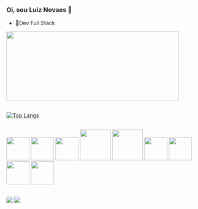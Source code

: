 ### Oi, sou Luiz Novaes 👋


- 🔭Dev Full Stack

<div align-item=center>
 <a href="https://github.com/LuizHenriqueLeandroNovaes">
  <img width="450em" height="180em" src="https://github-readme-stats-sigma-five.vercel.app/api?username=LuizHenriqueLeandroNovaes&show_icons=true&theme=nightowl&include_all_commits=true&count_private=true&custom_title=LuizHenriqueLeandroNovaes%20Roza%20%27s%20GitHub%20Stats"/>
  
</div>
 
 ##
 
 [![Top Langs](https://github-readme-stats.vercel.app/api/top-langs/?username=LuizHenriqueLeandroNovaes)](https://github.com/anuraghazra/github-readme-stats)

##

<div>
            <img  height="60em"src="https://cdn.jsdelivr.net/gh/devicons/devicon/icons/javascript/javascript-plain.svg" />
            <img height="60em" src="https://cdn.jsdelivr.net/gh/devicons/devicon/icons/html5/html5-original.svg" />
            <img height="60em" src="https://cdn.jsdelivr.net/gh/devicons/devicon/icons/css3/css3-original.svg" />
            <img height="80em"src="https://cdn.jsdelivr.net/gh/devicons/devicon/icons/nodejs/nodejs-original-wordmark.svg" />
            <img height="80em" src="https://cdn.jsdelivr.net/gh/devicons/devicon/icons/npm/npm-original-wordmark.svg" />
            <img height="60em"src="https://cdn.jsdelivr.net/gh/devicons/devicon/icons/postgresql/postgresql-original-wordmark.svg" />
            <img height="60em" src="https://cdn.jsdelivr.net/gh/devicons/devicon/icons/react/react-original-wordmark.svg" />
            <img height="60em" src="https://cdn.jsdelivr.net/gh/devicons/devicon/icons/python/python-original.svg" />
            <img height="60em" src="https://cdn.jsdelivr.net/gh/devicons/devicon/icons/c/c-original.svg" />
            
            
</div>

 ##
 
<div >
<a href = "henrique.novaes93@gmail.com"><img src="https://img.shields.io/badge/Gmail-D14836?style=for-the-badge&logo=gmail&logoColor=white" target="_blank"></a>
<a href="https://www.linkedin.com/in/luizhnovaes/" target="_blank"><img src="https://img.shields.io/badge/-LinkedIn-%230077B5?style=for-the-badge&logo=linkedin&logoColor=white" target="_blank"></a>
</div>



 
            



